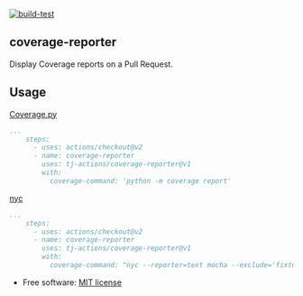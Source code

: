 [![build-test](https://github.com/tj-actions/coverage-reporter/workflows/build-test/badge.svg)](https://github.com/tj-actions/coverage-reporter/actions?query=workflow%3Abuild-test)

coverage-reporter
-----------------
Display Coverage reports on a Pull Request.

Usage
-----

[Coverage.py](https://github.com/nedbat/coveragepy)

```yaml
...
    steps:
      - uses: actions/checkout@v2
      - name: coverage-reporter
        uses: tj-actions/coverage-reporter@v1
        with:
          coverage-command: 'python -m coverage report'
```

[nyc](https://github.com/istanbuljs/nyc)

```yaml
...
    steps:
      - uses: actions/checkout@v2
      - name: coverage-reporter
        uses: tj-actions/coverage-reporter@v1
        with:
          coverage-command: "nyc --reporter=text mocha --exclude='fixtures' __tests__/*.js"
```

* Free software: [MIT license](LICENSE)


